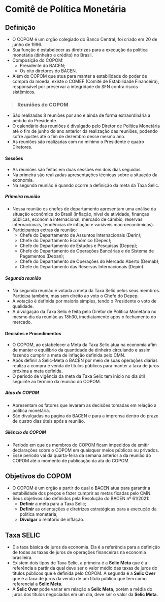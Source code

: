 # Comitê de Política Monetária

## Definição
- O COPOM é um orgão colegiado do Banco Central, foi criado em 20 de junho de 1996.
- Sua função é estabelecer as diretrizes para a execução da política monetária (dinheiro e crédito) no Brasil.
- Composição do COPOM:
  - Presidente do BACEN;
  - Os oito diretores do BACEN.
- Além do COPOM que atua para manter a estabilidade do poder de compra da moeda, existe o COMEF (Comitê de Estabilidade Financeira), responsável por preservar a integridade do SFN contra riscos sistêmicos.

> ### Reuniões do COPOM
- São realizadas 8 reuniões por ano e ainda de forma extraordinária a pedido do Presidente.
- O calendário das reuniões é divulgado pelo Diretor de Política Monetária até o fim de junho do ano anterior da realização das reuniões, podendo sofre ajustes até o fim de dezembro desse mesmo ano.
- As reuniões são realizadas com no mínimo o Presidente e quatro Diretores.

#### Sessões
- As reuniões são feitas em duas sessões em dois dias seguidos. 
- Na primeira são realizadas apresentações técnicas sobre a situação da economia. 
- Na segunda reunião é quando ocorre a definição da meta da Taxa Selic.

##### Primeira reunião
- Nessa reunião os chefes de departamento apresentam uma análise da situação econômica do Brasil (inflação, nível de atividade, finanças públicas, economia internacional, mercado de câmbio, reservas internacionais, tendências de inflação e variáveis macroeconômicas).
- Participantes extras da reunião:
  - Chefe do Departamento de Assuntos Internacionais (Derin);
  - Chefe do Departamento Econômico (Depec);
  - Chefe do Departamento de Estudos e Pesquisas (Depep);
  - Chefe do Departamento de Operações Bancárias e de Sistema de Pagamentos (Deban);
  - Chefe do Departamento de Operações do Mercado Aberto (Demab); 
  - Chefe do Departamento das Reservas Internacionais (Depin).

##### Segunda reunião
- Na segunda reunião é votada a meta da Taxa Selic pelos seus membros. Participa também, mas sem direito ao voto o Chefe do Depep.
- A votação é definida por maioria simples, tendo o Presidente o voto de qualidade.
- A divulgação da Taxa Selic é feita pelo Diretor de Política Monetária no mesmo dia da reunião as 18h30, imediatamente após o fechamento do mercado.

#### Decisões e Procedimentos
- O COPOM, ao estabelecer a Meta da Taxa Selic atua na economia afim de manter o equilíbrio da quantidade de dinheiro circulando e assim fazendo cumprir a meta de inflação definida pelo CMN.
- Após definir a Selic-Meta o BACEN por meio de suas operações diárias realiza a compra e venda de títulos públicos para manter a taxa de juros próxima a meta definida.
- O período de vigência da meta da Taxa Selic tem início no dia útil seguinte ao término da reunião do COPOM.

##### Atas do COPOM
- Apresentam os fatores que levaram as decisões tomadas em relação a política monetária.
- São divulgadas na página do BACEN e para a imprensa dentro do prazo de quatro dias úteis após a reunião.

##### Silêncio do COPOM
- Período em que os membros do COPOM ficam impedidos de emitir declarações sobre o COPOM em quaisquer meios públicos ou privados.
- Esse período vai da quarta-feira da semana anterior a da reunião do COPOM até o momento de publicação da ata do COPOM.

## Objetivos do COPOM
- O COPOM é um orgão a partir do qual o BACEN atua para garantir a estabilidade dos preços e fazer cumprir as metas fixadas pelo CMN.
- Seus objetivos são definidos pela Resolução do BACEN nº 61/2021:
  - **Definir** a meta para a Taxa Selic;
  - **Definir** as orientações e diretrizes estratégicas para a execução da política monetária;
  - **Divulgar** o relatório de inflação.

## Taxa SELIC
- É a taxa básica de juros da economia. Ela é a referência para a definição de todas as taxas de juros de operações financeiras na economia brasileira.
- Existem dois tipos de Taxa Selic, a primeira é a **Selic Meta** que é a referência a partir da qual deve ser o valor médio das taxas de juros do títulos públicos que é definida pelo COPOM. A segunda é a **Selic Over** que é a taxa de juros da venda de um título público que tem como referencial a **Selic Meta**.
- A **Selic Over** pode variar em relação a **Selic Meta**, porém a média do juros dos títulos negociados em um dia, deve ser o valor da **Selic Meta**.